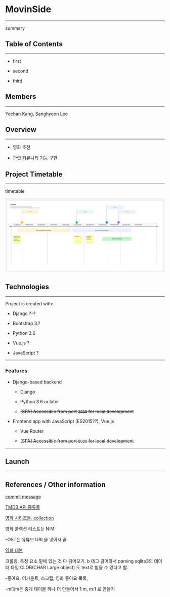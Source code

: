 # MovinSide

---

summary

## Table of Contents

---

- first

- second

- third



## Members

---

Yechan Kang, Sanghyeon Lee

## Overview

---

- 영화 추천

- 관련 커뮤니티 기능 구현

## Project Timetable

---

timetable

![Timeline - export.png](README_assets/5bf521bee19c065254c7eeccf45d798d4df47cc4.png)



## Technologies

---

Project is created with:

- Django ?-?

- Bootstrap 3.?

- Python 3.6

- Vue.js ?

- JavaScript ?

---

### Features

- Django-based backend
  
  - Django
  
  - Python 3.6 or later
  
  - ~~[SPA] Accessible from port `3000` for local development~~

- Frontend app with JavaScript (ES2015??), Vue.js
  
  - Vue Router
  
  - ~~[SPA] Accessible from port `8000` for local development~~



---

## Launch



---

## References / Other information

[commit message](https://developer.themoviedb.org/reference/person-combined-credits)

[TMDB API 종류들](https://developers.themoviedb.org/3/getting-started/popularity)

[영화 시리즈들. collection](https://www.themoviedb.org/collection/131296-thor-collection)

영화 콜렉션 리스트는 N:M

-OST는 유튜브 URL을 넣어서 끝

[영화 대본](https://www.themoviedb.org/collection/131296-thor-collection)

크롤링. 특정 요소 밑에 있는 것 다 긁어오기.
b 테그 긁어와서 parsing
sqlite3의 데이터 타입 CLOB(CHAR Large object) 도 text로 받을 수 있다고 함.

-좋아요, 어카운트, 스크랩, 영화 좋아요 목록,

-m대m은 중계 테이블 하나 더 만들어서 1:m, m:1 로 만들기
